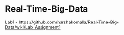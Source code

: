 # Real-Time-Big-Data

Lab1 - https://github.com/harshakomalla/Real-Time-Big-Data/wiki/Lab_Assignment1
